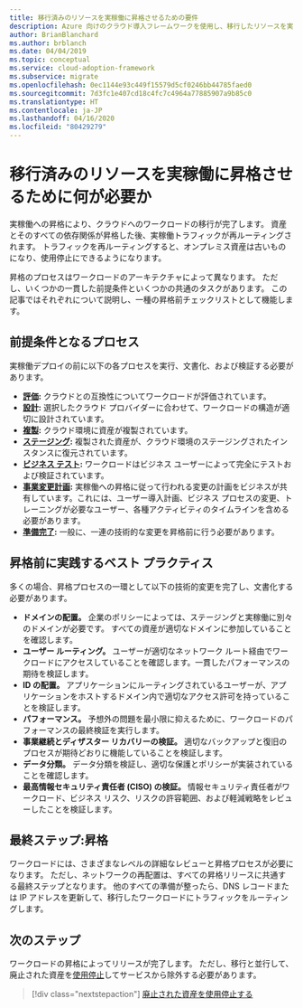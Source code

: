 ```yaml
---
title: 移行済みのリソースを実稼働に昇格させるための要件
description: Azure 向けのクラウド導入フレームワークを使用し、移行したリソースを実稼働に昇格させるための一般的なタスクと標準の前提条件について説明します。
author: BrianBlanchard
ms.author: brblanch
ms.date: 04/04/2019
ms.topic: conceptual
ms.service: cloud-adoption-framework
ms.subservice: migrate
ms.openlocfilehash: 0ec1144e93c449f15579d5cf0246bb44785faed0
ms.sourcegitcommit: 7d3fc1e407cd18c4fc7c4964a77885907a9b85c0
ms.translationtype: HT
ms.contentlocale: ja-JP
ms.lasthandoff: 04/16/2020
ms.locfileid: "80429279"
---
```

<!-- cSpell:ignore CISO prepromotion -->

<!-- markdownlint-disable MD026 -->

# <a name="what-is-required-to-promote-a-migrated-resource-to-production"></a>移行済みのリソースを実稼働に昇格させるために何が必要か

実稼働への昇格により、クラウドへのワークロードの移行が完了します。 資産とそのすべての依存関係が昇格した後、実稼働トラフィックが再ルーティングされます。 トラフィックを再ルーティングすると、オンプレミス資産は古いものになり、使用停止にできるようになります。

昇格のプロセスはワークロードのアーキテクチャによって異なります。 ただし、いくつかの一貫した前提条件といくつかの共通のタスクがあります。 この記事ではそれぞれについて説明し、一種の昇格前チェックリストとして機能します。

## <a name="prerequisite-processes"></a>前提条件となるプロセス

実稼働デプロイの前に以下の各プロセスを実行、文書化、および検証する必要があります。

- **[評価](../assess/index.md):** クラウドとの互換性についてワークロードが評価されています。
- **[設計](../assess/architect.md):** 選択したクラウド プロバイダーに合わせて、ワークロードの構造が適切に設計されています。
- **[複製](../migrate/replicate.md):** クラウド環境に資産が複製されています。
- **[ステージング](../migrate/stage.md):** 複製された資産が、クラウド環境のステージングされたインスタンスに復元されています。
- **[ビジネス テスト](./business-test.md):** ワークロードはビジネス ユーザーによって完全にテストおよび検証されています。
- **[事業変更計画](./business-change-plan.md):** 実稼働への昇格に従って行われる変更の計画をビジネスが共有しています。これには、ユーザー導入計画、ビジネス プロセスの変更、トレーニングが必要なユーザー、各種アクティビティのタイムラインを含める必要があります。
- **[準備完了](./ready.md):** 一般に、一連の技術的な変更を昇格前に行う必要があります。

## <a name="best-practices-to-execute-prior-to-promotion"></a>昇格前に実践するベスト プラクティス

多くの場合、昇格プロセスの一環として以下の技術的変更を完了し、文書化する必要があります。

- **ドメインの配置。** 企業のポリシーによっては、ステージングと実稼働に別々のドメインが必要です。 すべての資産が適切なドメインに参加していることを確認します。
- **ユーザー ルーティング。** ユーザーが適切なネットワーク ルート経由でワークロードにアクセスしていることを確認します。一貫したパフォーマンスの期待を検証します。
- **ID の配置。** アプリケーションにルーティングされているユーザーが、アプリケーションをホストするドメイン内で適切なアクセス許可を持っていることを検証します。
- **パフォーマンス。** 予想外の問題を最小限に抑えるために、ワークロードのパフォーマンスの最終検証を実行します。
- **事業継続とディザスター リカバリーの検証。** 適切なバックアップと復旧のプロセスが期待どおりに機能していることを検証します。
- **データ分類。** データ分類を検証し、適切な保護とポリシーが実装されていることを確認します。
- **最高情報セキュリティ責任者 (CISO) の検証。** 情報セキュリティ責任者がワークロード、ビジネス リスク、リスクの許容範囲、および軽減戦略をレビューしたことを検証します。

## <a name="final-step-promote"></a>最終ステップ:昇格

ワークロードには、さまざまなレベルの詳細なレビューと昇格プロセスが必要になります。 ただし、ネットワークの再配置は、すべての昇格リリースに共通する最終ステップとなります。 他のすべての準備が整ったら、DNS レコードまたは IP アドレスを更新して、移行したワークロードにトラフィックをルーティングします。

## <a name="next-steps"></a>次のステップ

ワークロードの昇格によってリリースが完了します。 ただし、移行と並行して、廃止された資産を[使用停止](./decommission.md)してサービスから除外する必要があります。

> [!div class="nextstepaction"]
> [廃止された資産を使用停止する](./decommission.md)
